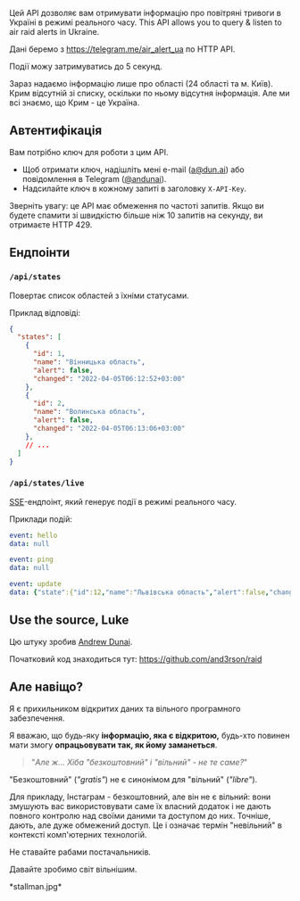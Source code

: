 Цей API дозволяє вам отримувати інформацію про повітряні тривоги в Україні в режимі реального часу.
This API allows you to query & listen to air raid alerts in Ukraine.

Дані беремо з <https://telegram.me/air_alert_ua> по HTTP API.

Події можу затримуватись до 5 секунд.

Зараз надаємо інформацію лише про області (24 області та м. Київ). Крим відсутній зі списку, оскільки по ньому відсутня інформація. Але ми всі знаємо, що Крим - це Україна.

## Автентифікація

Вам потрібно ключ для роботи з цим API.

  - Щоб отримати ключ, надішліть мені e-mail (<a@dun.ai>) або повідомлення в Telegram ([\@andunai](https://t.me/andunai)).
  - Надсилайте ключ в кожному запиті в заголовку `X-API-Key`.

Зверніть увагу: це API має обмеження по частоті запитів. Якщо ви будете спамити зі швидкістю більше ніж 10 запитів на секунду, ви отримаєте HTTP 429.

## Ендпоінти

### `/api/states`

Повертає список областей з їхніми статусами.

Приклад відповіді:

```json
{
  "states": [
	{
	  "id": 1,
	  "name": "Вінницька область",
	  "alert": false,
	  "changed": "2022-04-05T06:12:52+03:00"
	},
	{
	  "id": 2,
	  "name": "Волинська область",
	  "alert": false,
	  "changed": "2022-04-05T06:13:06+03:00"
	},
	// ...
  ]
}
```

### `/api/states/live`

[SSE](https://developer.mozilla.org/en-US/docs/Web/API/Server-sent_events/Using_server-sent_events)-ендпоінт, який генерує події в режимі реального часу.

Приклади подій:

```yaml
event: hello
data: null

event: ping
data: null

event: update
data: {"state":{"id":12,"name":"Львівська область","alert":false,"changed":"2022-04-05T06:14:56+03:00"}}
```


## Use the source, Luke

Цю штуку зробив [Andrew Dunai](https://dun.ai).

Початковий код знаходиться тут: <https://github.com/and3rson/raid>

## Але навіщо?

Я є прихильником відкритих даних та вільного програмного забезпечення.

Я вважаю, що будь-яку **інформацію, яка є відкритою,** будь-хто повинен мати змогу **опрацьовувати так, як йому заманеться**.

> "*Але ж... Хіба "безкоштовний" і "вільний" - не те саме?*"

"Безкоштовний" (*"gratis"*) не є синонімом для "вільний" (*"libre"*).

Для прикладу, Інстаграм - безкоштовний, але він не є вільний: вони змушують вас використовувати
саме їх власний додаток і не дають повного контролю над своїми даними та доступом до них.
Точніше, дають, але дуже обмежений доступ.
Це і означає термін "невільний" в контексті комп'ютерних технологій.

Не ставайте рабами постачальників.

Давайте зробимо світ вільнішим.

\*stallman.jpg\*
